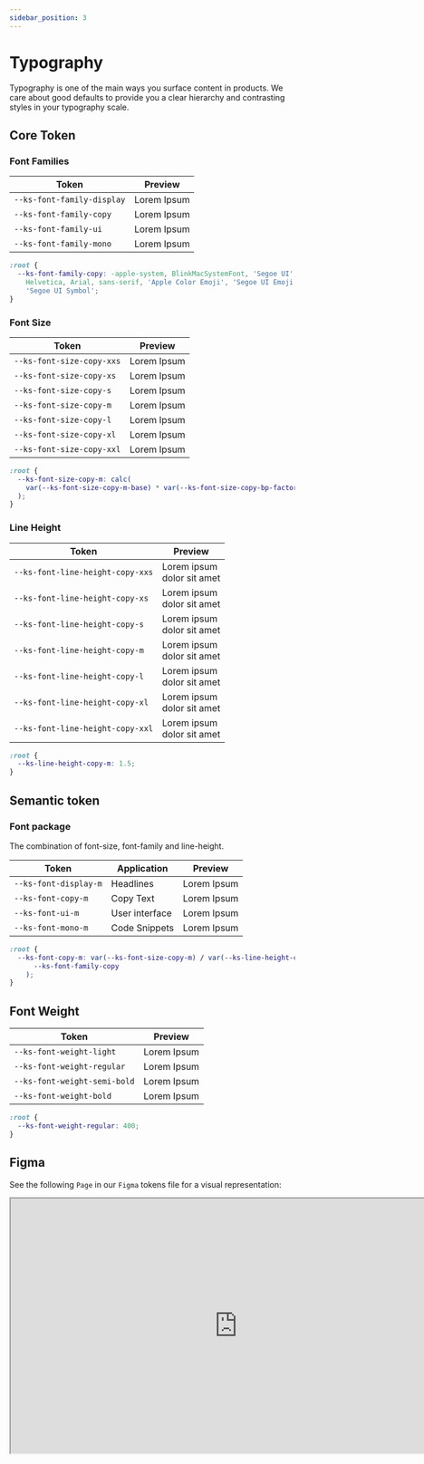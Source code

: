 ```yaml
---
sidebar_position: 3
---
```


# Typography

Typography is one of the main ways you surface content in products. We care about good defaults to provide you a clear hierarchy and contrasting styles in your typography scale.

## Core Token

### Font Families

| Token                      | Preview                                                   |
| -------------------------- | --------------------------------------------------------- |
| `--ks-font-family-display` | <div className="font-preview display">Lorem Ipsum</div>   |
| `--ks-font-family-copy`    | <div className="font-preview copy">Lorem Ipsum</div>      |
| `--ks-font-family-ui`      | <div className="font-preview interface">Lorem Ipsum</div> |
| `--ks-font-family-mono`    | <div className="font-preview mono">Lorem Ipsum</div>      |

```css title="token.css"
:root {
  --ks-font-family-copy: -apple-system, BlinkMacSystemFont, 'Segoe UI', Roboto,
    Helvetica, Arial, sans-serif, 'Apple Color Emoji', 'Segoe UI Emoji',
    'Segoe UI Symbol';
}
```

### Font Size

| Token                     | Preview                                                  |
| ------------------------- | -------------------------------------------------------- |
| `--ks-font-size-copy-xxs` | <div className="font-preview copy-xxs">Lorem Ipsum</div> |
| `--ks-font-size-copy-xs`  | <div className="font-preview copy-xs">Lorem Ipsum</div>  |
| `--ks-font-size-copy-s`   | <div className="font-preview copy-s">Lorem Ipsum</div>   |
| `--ks-font-size-copy-m`   | <div className="font-preview copy-m">Lorem Ipsum</div>   |
| `--ks-font-size-copy-l`   | <div className="font-preview copy-l">Lorem Ipsum</div>   |
| `--ks-font-size-copy-xl`  | <div className="font-preview copy-xl">Lorem Ipsum</div>  |
| `--ks-font-size-copy-xxl` | <div className="font-preview copy-xxl">Lorem Ipsum</div> |

```css title="token.css"
:root {
  --ks-font-size-copy-m: calc(
    var(--ks-font-size-copy-m-base) * var(--ks-font-size-copy-bp-factor, 1)
  );
}
```

### Line Height

| Token                            | Preview                                                                                                                                       |
| -------------------------------- | --------------------------------------------------------------------------------------------------------------------------------------------- |
| `--ks-font-line-height-copy-xxs` | <div className="font-preview line-height-copy-xxs">Lorem ipsum</div> <div className="font-preview line-height-copy-xxs"> dolor sit amet</div> |
| `--ks-font-line-height-copy-xs`  | <div className="font-preview line-height-copy-xs">Lorem ipsum</div> <div className="font-preview line-height-copy-xs"> dolor sit amet</div>   |
| `--ks-font-line-height-copy-s`   | <div className="font-preview line-height-copy-s">Lorem ipsum</div> <div className="font-preview line-height-copy-s"> dolor sit amet</div>     |
| `--ks-font-line-height-copy-m`   | <div className="font-preview line-height-copy-m">Lorem ipsum</div> <div className="font-preview line-height-copy-m"> dolor sit amet</div>     |
| `--ks-font-line-height-copy-l`   | <div className="font-preview line-height-copy-l">Lorem ipsum</div> <div className="font-preview line-height-copy-l"> dolor sit amet</div>     |
| `--ks-font-line-height-copy-xl`  | <div className="font-preview line-height-copy-xl">Lorem ipsum</div> <div className="font-preview line-height-copy-xl"> dolor sit amet</div>   |
| `--ks-font-line-height-copy-xxl` | <div className="font-preview line-height-copy-xxl">Lorem ipsum</div> <div className="font-preview line-height-copy-xxl"> dolor sit amet</div> |

```css title="token.css"
:root {
  --ks-line-height-copy-m: 1.5;
}
```

## Semantic token

### Font package

The combination of font-size, font-family and line-height.

| Token                 | Application    | Preview                                                        |
| --------------------- | -------------- | -------------------------------------------------------------- |
| `--ks-font-display-m` | Headlines      | <div className="font-preview font-display">Lorem Ipsum</div>   |
| `--ks-font-copy-m`    | Copy Text      | <div className="font-preview font-copy">Lorem Ipsum</div>      |
| `--ks-font-ui-m`      | User interface | <div className="font-preview font-interface">Lorem Ipsum</div> |
| `--ks-font-mono-m`    | Code Snippets  | <div className="font-preview font-mono">Lorem Ipsum</div>      |

```css title="token.css"
:root {
  --ks-font-copy-m: var(--ks-font-size-copy-m) / var(--ks-line-height-copy-m) var(
      --ks-font-family-copy
    );
}
```

## Font Weight

| Token                        | Preview                                                   |
| ---------------------------- | --------------------------------------------------------- |
| `--ks-font-weight-light`     | <div className="font-preview light">Lorem Ipsum</div>     |
| `--ks-font-weight-regular`   | <div className="font-preview regular">Lorem Ipsum</div>   |
| `--ks-font-weight-semi-bold` | <div className="font-preview semi-bold">Lorem Ipsum</div> |
| `--ks-font-weight-bold`      | <div className="font-preview bold">Lorem Ipsum</div>      |

```css title="token.css"
:root {
  --ks-font-weight-regular: 400;
}
```

## Figma

See the following `Page` in our `Figma` tokens file for a visual representation:

<iframe width="800" height="450" src="https://www.figma.com/embed?embed_host=share&url=https%3A%2F%2Fwww.figma.com%2Ffile%2FH7F4P2fsDgEkIcc7U1alk1%2FkickstartDS-Design-Tokens%3Fnode-id%3D1%253A11" allowfullscreen></iframe>
